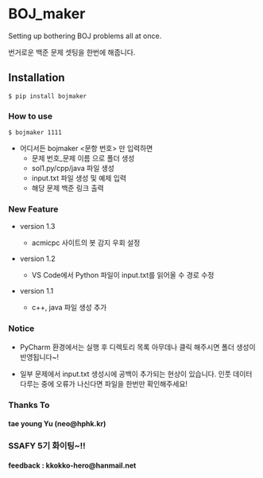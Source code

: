 <h1> BOJ_maker </h1>

Setting up bothering BOJ problems all at once.

번거로운 백준 문제 셋팅을 한번에 해줍니다.



<h2>Installation</h2>

```$ pip install bojmaker``` 



<h3> How to use </h3>

```$ bojmaker 1111```




- 어디서든 bojmaker <문항 번호> 만 입력하면
  - 문제 번호_문제 이름 으로 폴더 생성
  - sol1.py/cpp/java 파일 생성
  - input.txt 파일 생성 및 예제 입력
  - 해당 문제 백준 링크 출력



<h3> New Feature </h3>

- version 1.3
  - acmicpc 사이트의 봇 감지 우회 설정

- version 1.2
  - VS Code에서 Python 파일이 input.txt를 읽어올 수  경로 수정

- version 1.1
  - c++, java 파일 생성 추가

<h3> Notice </h3>

- PyCharm 환경에서는 실행 후 디렉토리 목록 아무데나 클릭 해주시면 폴더 생성이 반영됩니다~!

- 일부 문제에서 input.txt 생성시에 공백이 추가되는 현상이 있습니다.
  인풋 데이터 다루는 중에 오류가 나신다면 파일을 한번만 확인해주세요!

<h3> Thanks To </h3>



<h4>tae young Yu (neo@hphk.kr)</h4>



<h3> SSAFY 5기 화이팅~!! </h3>
<h4> feedback : kkokko-hero@hanmail.net </h4>
